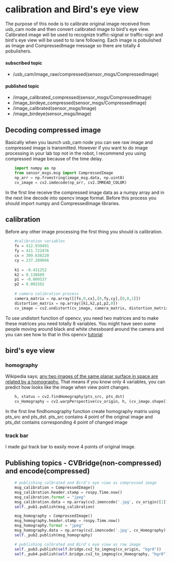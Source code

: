# calibration and Bird's eye view

The purpose of this node is to calibrate original image received from usb_cam node and then convert calibrated image to bird's eye view. Calibrated image will be used to recognize traffic-signal or traffic-sign and bird's eye view will be used to to lane following. Each image is pobulished as Image and CompressedImage message so there are totally 4 pobulishers.

#### subscribed topic
 * /usb_cam/image_raw/compressed(sensor_msgs/CompressedImage)
#### published topic
 * /image_calibrated_compressed(sensor_msgs/CompressedImage)
 * /image_birdeye_compressed(sensor_msgs/CompressedImage)
 * /image_calibrated(sensor_msgs/Image)
 * /image_birdeye(sensor_msgs/Image)


## Decoding compressed image
Basically when you launch usb_cam node you can see raw image and compressed image is transmitted. However if you want to do image processing in your lab top not in the robot, I recommend you using compressed image because of the time delay.
```python
    import numpy as np  
    from sensor_msgs.msg import CompressedImage
    np_arr = np.fromstring(image_msg.data, np.uint8)
    cv_image = cv2.imdecode(np_arr, cv2.IMREAD_COLOR)
```
In the first line receive the compressed image data as a numpy array and in the next line decode into opencv image format.
Before this process you should import numpy and CompressedImage libraries.

## calibration
Before any other image processing the first thing you should is calibration.

```python
    #calibration variables
    fx = 412.939491
    fy = 411.722476
    cx = 309.638220
    cy = 237.289666
 
    k1 = -0.431252
    k2 = 0.138689
    p1 = -0.009537
    p2 = 0.001562
    
    # camera calibration process
    camera_matrix = np.array([[fx,0,cx],[0,fy,cy],[0,0,1]])
    distortion_matrix = np.array([k1,k2,p1,p2,0])
    cv_image = cv2.undistort(cv_image, camera_matrix, distortion_matrix)
```
To use undistort function of opencv, you need two matrices and to make these matrices you need totally 8 variables.
You might have seen some people moving around black and white chessboard around the camera and you can see how to that in this opencv [tutorial](https://opencv-python-tutroals.readthedocs.io/en/latest/py_tutorials/py_calib3d/py_calibration/py_calibration.html)

## bird's eye view


### homography
Wikipedia says; [any two images of the same planar surface in space are related by a homography.](https://en.wikipedia.org/wiki/Homography_(computer_vision))
That means if you know only 4 variables, you can predict how looks like the image when view point changes.
```python
    h, status = cv2.findHomography(pts_src, pts_dst)
    cv_Homography = cv2.warpPerspective(cv_origin, h, (cv_image.shape[1], cv_image.shape[0]))
```
In the first line findhomography function create homography matrix using pts_src and pts_dst. pts_src contains 4 point of the original image and pts_dst contains corresponding 4 point of changed image

### track bar
I made gui track bar to easily move 4 points of original image.


## Publishing topics - CVBridge(non-compressed) and encode(compressed)
```python
    # publishing calbrated and Bird's eye view as compressed image
    msg_calibration = CompressedImage()
    msg_calibration.header.stamp = rospy.Time.now()
    msg_calibration.format = "jpeg"
    msg_calibration.data = np.array(cv2.imencode('.jpg', cv_origin)[1]).tostring()
    self._pub1.publish(msg_calibration)

    msg_homography = CompressedImage()
    msg_homography.header.stamp = rospy.Time.now()
    msg_homography.format = "jpeg"
    msg_homography.data = np.array(cv2.imencode('.jpg', cv_Homography)[1]).tostring()
    self._pub2.publish(msg_homography)

    # publishing calbrated and Bird's eye view as raw image
    self._pub3.publish(self.bridge.cv2_to_imgmsg(cv_origin, "bgr8"))
    self._pub4.publish(self.bridge.cv2_to_imgmsg(cv_Homography, "bgr8"))
```

